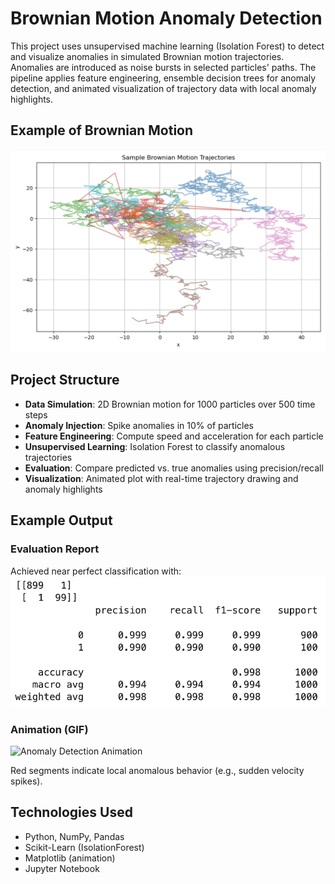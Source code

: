 # Brownian Motion Anomaly Detection

This project uses unsupervised machine learning (Isolation Forest) to detect and visualize anomalies in simulated Brownian motion trajectories. Anomalies are introduced as noise bursts in selected particles' paths. The pipeline applies feature engineering, ensemble decision trees for anomaly detection, and animated visualization of trajectory data with local anomaly highlights.

## Example of Brownian Motion
![Anomaly Detection Animation](brownian_motion_sample.png)

## Project Structure
- **Data Simulation**: 2D Brownian motion for 1000 particles over 500 time steps
- **Anomaly Injection**: Spike anomalies in 10% of particles
- **Feature Engineering**: Compute speed and acceleration for each particle
- **Unsupervised Learning**: Isolation Forest to classify anomalous trajectories
- **Evaluation**: Compare predicted vs. true anomalies using precision/recall
- **Visualization**: Animated plot with real-time trajectory drawing and anomaly highlights

## Example Output
### Evaluation Report
Achieved near perfect classification with:
![Anomaly Detection Animation](confusion_matrix.png)

### Animation (GIF)
![Anomaly Detection Animation](brownian_anomalies.gif)

Red segments indicate local anomalous behavior (e.g., sudden velocity spikes).

## Technologies Used
- Python, NumPy, Pandas
- Scikit-Learn (IsolationForest)
- Matplotlib (animation)
- Jupyter Notebook

